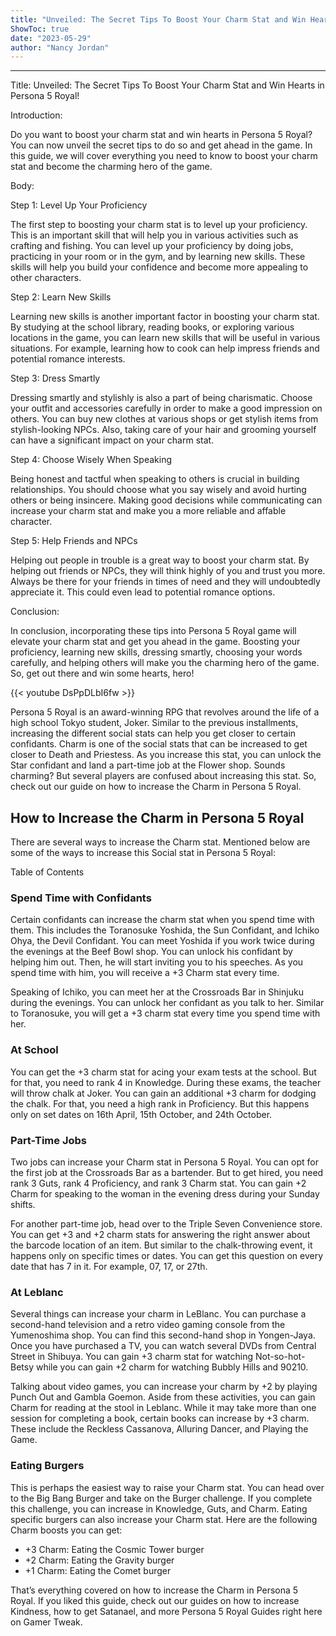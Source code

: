 ```yaml
---
title: "Unveiled: The Secret Tips To Boost Your Charm Stat and Win Hearts in Persona 5 Royal!"
ShowToc: true 
date: "2023-05-29"
author: "Nancy Jordan"
---
```

*****
Title: Unveiled: The Secret Tips To Boost Your Charm Stat and Win Hearts in Persona 5 Royal!


Introduction:

Do you want to boost your charm stat and win hearts in Persona 5 Royal? You can now unveil the secret tips to do so and get ahead in the game. In this guide, we will cover everything you need to know to boost your charm stat and become the charming hero of the game. 

Body:

Step 1: Level Up Your Proficiency

The first step to boosting your charm stat is to level up your proficiency. This is an important skill that will help you in various activities such as crafting and fishing. You can level up your proficiency by doing jobs, practicing in your room or in the gym, and by learning new skills. These skills will help you build your confidence and become more appealing to other characters.

Step 2: Learn New Skills

Learning new skills is another important factor in boosting your charm stat. By studying at the school library, reading books, or exploring various locations in the game, you can learn new skills that will be useful in various situations. For example, learning how to cook can help impress friends and potential romance interests. 

Step 3: Dress Smartly

Dressing smartly and stylishly is also a part of being charismatic. Choose your outfit and accessories carefully in order to make a good impression on others. You can buy new clothes at various shops or get stylish items from stylish-looking NPCs. Also, taking care of your hair and grooming yourself can have a significant impact on your charm stat.

Step 4: Choose Wisely When Speaking

Being honest and tactful when speaking to others is crucial in building relationships. You should choose what you say wisely and avoid hurting others or being insincere. Making good decisions while communicating can increase your charm stat and make you a more reliable and affable character.

Step 5: Help Friends and NPCs

Helping out people in trouble is a great way to boost your charm stat. By helping out friends or NPCs, they will think highly of you and trust you more. Always be there for your friends in times of need and they will undoubtedly appreciate it. This could even lead to potential romance options.

Conclusion:

In conclusion, incorporating these tips into Persona 5 Royal game will elevate your charm stat and get you ahead in the game. Boosting your proficiency, learning new skills, dressing smartly, choosing your words carefully, and helping others will make you the charming hero of the game. So, get out there and win some hearts, hero!

{{< youtube DsPpDLbI6fw >}} 



Persona 5 Royal is an award-winning RPG that revolves around the life of a high school Tokyo student, Joker. Similar to the previous installments, increasing the different social stats can help you get closer to certain confidants. Charm is one of the social stats that can be increased to get closer to Death and Priestess. As you increase this stat, you can unlock the Star confidant and land a part-time job at the Flower shop. Sounds charming? But several players are confused about increasing this stat. So, check out our guide on how to increase the Charm in Persona 5 Royal.
 
## How to Increase the Charm in Persona 5 Royal
 
There are several ways to increase the Charm stat. Mentioned below are some of the ways to increase this Social stat in Persona 5 Royal:
 
Table of Contents
 
### Spend Time with Confidants
 
Certain confidants can increase the charm stat when you spend time with them. This includes the Toranosuke Yoshida, the Sun Confidant, and Ichiko Ohya, the Devil Confidant. You can meet Yoshida if you work twice during the evenings at the Beef Bowl shop. You can unlock his confidant by helping him out. Then, he will start inviting you to his speeches. As you spend time with him, you will receive a +3 Charm stat every time.
 
Speaking of Ichiko, you can meet her at the Crossroads Bar in Shinjuku during the evenings. You can unlock her confidant as you talk to her. Similar to Toranosuke, you will get a +3 charm stat every time you spend time with her.
 
### At School
 
You can get the +3 charm stat for acing your exam tests at the school. But for that, you need to rank 4 in Knowledge. During these exams, the teacher will throw chalk at Joker. You can gain an additional +3 charm for dodging the chalk. For that, you need a high rank in Proficiency. But this happens only on set dates on 16th April, 15th October, and 24th October.
 
### Part-Time Jobs
 
Two jobs can increase your Charm stat in Persona 5 Royal. You can opt for the first job at the Crossroads Bar as a bartender. But to get hired, you need rank 3 Guts, rank 4 Proficiency, and rank 3 Charm stat. You can gain +2 Charm for speaking to the woman in the evening dress during your Sunday shifts.
 

 
For another part-time job, head over to the Triple Seven Convenience store. You can get +3 and +2 charm stats for answering the right answer about the barcode location of an item. But similar to the chalk-throwing event, it happens only on specific times or dates. You can get this question on every date that has 7 in it. For example, 07, 17, or 27th.
 
### At Leblanc
 
Several things can increase your charm in LeBlanc. You can purchase a second-hand television and a retro video gaming console from the Yumenoshima shop. You can find this second-hand shop in Yongen-Jaya. Once you have purchased a TV, you can watch several DVDs from Central Street in Shibuya. You can gain +3 charm stat for watching Not-so-hot-Betsy while you can gain +2 charm for watching Bubbly Hills and 90210.
 
Talking about video games, you can increase your charm by +2 by playing Punch Out and Gambla Goemon. Aside from these activities, you can gain Charm for reading at the stool in Leblanc. While it may take more than one session for completing a book, certain books can increase by +3 charm. These include the Reckless Cassanova, Alluring Dancer, and Playing the Game.
 
### Eating Burgers
 
This is perhaps the easiest way to raise your Charm stat. You can head over to the Big Bang Burger and take on the Burger challenge. If you complete this challenge, you can increase in Knowledge, Guts, and Charm. Eating specific burgers can also increase your Charm stat. Here are the following Charm boosts you can get:
 
- +3 Charm: Eating the Cosmic Tower burger
 - +2 Charm: Eating the Gravity burger
 - +1 Charm: Eating the Comet burger

 
That’s everything covered on how to increase the Charm in Persona 5 Royal. If you liked this guide, check out our guides on how to increase Kindness, how to get Satanael, and more Persona 5 Royal Guides right here on Gamer Tweak.




